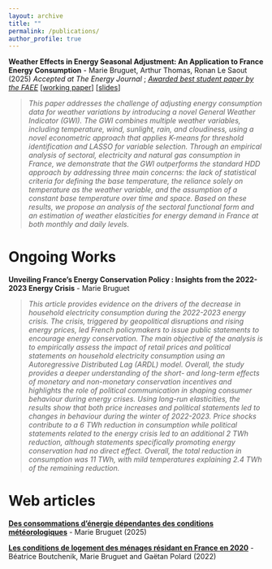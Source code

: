 ```yaml
---
layout: archive
title: ""
permalink: /publications/
author_profile: true
---
```






**Weather Effects in Energy Seasonal Adjustment: An Application to France Energy Consumption** - Marie Bruguet, Arthur Thomas, Ronan Le Saout (2025) *Accepted at The Energy Journal* ; [*Awarded best student paper by the FAEE*](https://www.faee.fr/fr/51-prix-de-l-aee.html) [[working paper](https://mbruguet.github.io/files/ej_bruguet.pdf)] [[slides](https://mbruguet.github.io/files/faee_bruguet.pdf)] 

>*This paper addresses the challenge of adjusting energy consumption data for weather variations by introducing a novel General Weather Indicator (GWI). The GWI combines multiple weather variables, including temperature, wind, sunlight, rain, and cloudiness, using a novel econometric approach that applies K-means for threshold identification and LASSO for variable selection. Through an empirical analysis of sectoral, electricity and natural gas consumption in France, we demonstrate that the GWI outperforms the standard HDD approach by addressing three main concerns: the lack of statistical
criteria for defining the base temperature, the reliance solely on temperature as the weather variable, and the assumption of a constant base temperature over time and space. Based on these results, we propose an analysis of the sectoral functional form and an estimation of weather elasticities for energy demand in France at both monthly and daily levels.*

# Ongoing Works
**Unveiling France’s Energy Conservation Policy : Insights from the 2022-2023 Energy Crisis** - Marie Bruguet
>*This article provides evidence on the drivers of the decrease in household electricity consumption during the 2022-2023 energy crisis. The crisis, triggered by geopolitical disruptions and rising energy prices, led French policymakers to issue public statements to encourage energy conservation.
The main objective of the analysis is to empirically assess the impact of retail prices and political statements on household electricity consumption using an Autoregressive Distributed Lag (ARDL) model. 
Overall, the study provides a deeper understanding of the short- and long-term effects of monetary and non-monetary conservation incentives and highlights the role of political communication in shaping consumer behaviour during energy crises.
Using long-run elasticities, the results show that both price increases and political statements led to changes in behaviour during the winter of 2022-2023. Price shocks contribute to a 6 TWh reduction in consumption while political statements related to the energy crisis led to an additional 2 TWh reduction, although statements specifically promoting energy conservation had no direct effect. Overall, the total reduction in consumption was 11 TWh, with mild temperatures explaining 2.4 TWh of the remaining reduction.*

# Web articles
[**Des consommations d’énergie dépendantes des conditions météorologiques**](https://www.statistiques.developpement-durable.gouv.fr/des-consommations-denergie-dependantes-des-conditions-meteorologiques?rubrique=20&dossier=171) - Marie Bruguet (2025)

[**Les conditions de logement des ménages résidant en France en 2020**](https://www.statistiques.developpement-durable.gouv.fr/les-conditions-de-logement-des-menages-residant-en-france-en-2020?rubrique=54&dossier=1050) - Béatrice Boutchenik, Marie Bruguet and Gaëtan Polard (2022)
